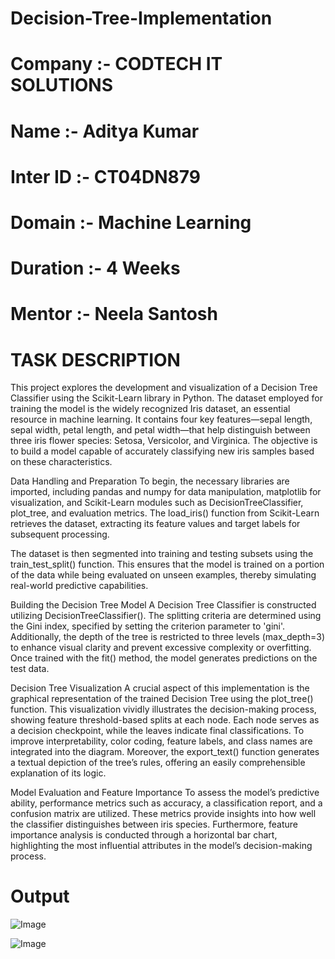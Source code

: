 # Decision-Tree-Implementation
# Company :- CODTECH IT SOLUTIONS
# Name :- Aditya Kumar
# Inter ID :- CT04DN879
# Domain :- Machine Learning
# Duration :- 4 Weeks
# Mentor :- Neela Santosh
# TASK DESCRIPTION
This project explores the development and visualization of a Decision Tree Classifier using the Scikit-Learn library in Python. The dataset employed for training the model is the widely recognized Iris dataset, an essential resource in machine learning. It contains four key features—sepal length, sepal width, petal length, and petal width—that help distinguish between three iris flower species: Setosa, Versicolor, and Virginica. The objective is to build a model capable of accurately classifying new iris samples based on these characteristics.

Data Handling and Preparation
To begin, the necessary libraries are imported, including pandas and numpy for data manipulation, matplotlib for visualization, and Scikit-Learn modules such as DecisionTreeClassifier, plot_tree, and evaluation metrics. The load_iris() function from Scikit-Learn retrieves the dataset, extracting its feature values and target labels for subsequent processing.

The dataset is then segmented into training and testing subsets using the train_test_split() function. This ensures that the model is trained on a portion of the data while being evaluated on unseen examples, thereby simulating real-world predictive capabilities.

Building the Decision Tree Model
A Decision Tree Classifier is constructed utilizing DecisionTreeClassifier(). The splitting criteria are determined using the Gini index, specified by setting the criterion parameter to 'gini'. Additionally, the depth of the tree is restricted to three levels (max_depth=3) to enhance visual clarity and prevent excessive complexity or overfitting. Once trained with the fit() method, the model generates predictions on the test data.

Decision Tree Visualization
A crucial aspect of this implementation is the graphical representation of the trained Decision Tree using the plot_tree() function. This visualization vividly illustrates the decision-making process, showing feature threshold-based splits at each node. Each node serves as a decision checkpoint, while the leaves indicate final classifications. To improve interpretability, color coding, feature labels, and class names are integrated into the diagram. Moreover, the export_text() function generates a textual depiction of the tree’s rules, offering an easily comprehensible explanation of its logic.

Model Evaluation and Feature Importance
To assess the model’s predictive ability, performance metrics such as accuracy, a classification report, and a confusion matrix are utilized. These metrics provide insights into how well the classifier distinguishes between iris species. Furthermore, feature importance analysis is conducted through a horizontal bar chart, highlighting the most influential attributes in the model’s decision-making process.
# Output

![Image](https://github.com/user-attachments/assets/139cfa17-ea34-492e-a0de-0a90db596e1c)


![Image](https://github.com/user-attachments/assets/08937bdd-d6fb-4d2d-ba96-7496cb15379b)
